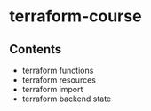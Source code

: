 # terraform-course

## Contents

- terraform functions
- terraform resources
- terraform import
- terraform backend state
